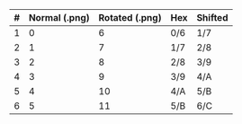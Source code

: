 | # | Normal (.png) | Rotated (.png) | Hex | Shifted |
|---|---------------|----------------|-----|-----|
| 1 | 0             | 6              | 0/6   |1/7
| 2 | 1             | 7              | 1/7   |2/8
| 3 | 2             | 8              | 2/8   |3/9
| 4 | 3             | 9              | 3/9   |4/A
| 5 | 4             | 10             | 4/A   |5/B
| 6 | 5             | 11             | 5/B   |6/C